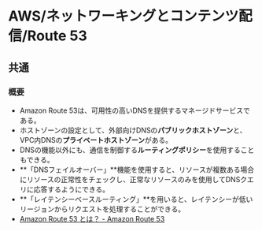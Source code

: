 # AWS/ネットワーキングとコンテンツ配信/Route 53

## 共通

### 概要

- Amazon Route 53は、可用性の高いDNSを提供するマネージドサービスである。
- ホストゾーンの設定として、外部向けDNSの**パブリックホストゾーン**と、VPC内DNSの**プライベートホストゾーン**がある。
- DNSの機能以外にも、通信を制御する**ルーティングポリシー**を使用することもできる。
- **「DNSフェイルオーバー」**機能を使用すると、リソースが複数ある場合にリソースの正常性をチェックし、正常なリソースのみを使用してDNSクエリに応答するようにできる。
- **「レイテンシーベースルーティング」**を用いると、レイテンシーが低いリージョンからリクエストを処理することができる。
- [Amazon Route 53 とは？ - Amazon Route 53](https://docs.aws.amazon.com/ja_jp/Route53/latest/DeveloperGuide/Welcome.html)
